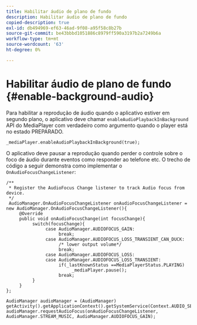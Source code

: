 ```yaml
---
title: Habilitar áudio de plano de fundo
description: Habilitar áudio de plano de fundo
copied-description: true
exl-id: db494969-ef63-46ad-9f08-a95f58c8b27b
source-git-commit: be43bbbd1051886c8979ff590a3197b2a7249b6a
workflow-type: tm+mt
source-wordcount: '63'
ht-degree: 0%

---
```


# Habilitar áudio de plano de fundo {#enable-background-audio}

Para habilitar a reprodução de áudio quando o aplicativo estiver em segundo plano, o aplicativo deve chamar `enableAudioPlaybackInBackground` API do MediaPlayer com verdadeiro como argumento quando o player está no estado PREPARADO.

```
_mediaPlayer.enableAudioPlaybackInBackground(true);
```

O aplicativo deve pausar a reprodução quando perder o controle sobre o foco de áudio durante eventos como responder ao telefone etc. O trecho de código a seguir demonstra como implementar o `OnAudioFocusChangeListener`:

```
/** 
 * Register the AudioFocus Change listener to track Audio focus from device. 
 */ 
 AudioManager.OnAudioFocusChangeListener onAudioFocusChangeListener = new AudioManager.OnAudioFocusChangeListener(){ 
     @Override 
     public void onAudioFocusChange(int focusChange){ 
          switch(focusChange){ 
               case AudioManager.AUDIOFOCUS_GAIN: 
                    break; 
               case AudioManager.AUDIOFOCUS_LOSS_TRANSIENT_CAN_DUCK: 
                    /* lower output volume*/ 
                    break; 
               case AudioManager.AUDIOFOCUS_LOSS: 
               case AudioManager.AUDIOFOCUS_LOSS_TRANSIENT: 
                    if(_lastKnownStatus ==MediaPlayerStatus.PLAYING) 
                         _mediaPlayer.pause(); 
                    break; 
          } 
     } 
}; 
 
AudioManager audioManager = (AudioManager) getActivity().getApplicationContext().getSystemService(Context.AUDIO_SERVICE); 
audioManager.requestAudioFocus(onAudioFocusChangeListener, AudioManager.STREAM_MUSIC, AudioManager.AUDIOFOCUS_GAIN);
```
